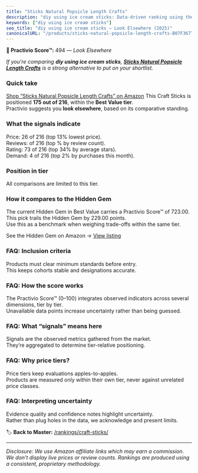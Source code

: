 ```yaml
---
title: "Sticks Natural Popsicle Length Crafts"
description: "diy using ice cream sticks: Data-driven ranking using the Practivio Score™. Positioned by quality, value, demand, findability, momentum."
keywords: ["diy using ice cream sticks"]
seo_title: "diy using ice cream sticks — Look Elsewhere (2025)"
canonicalURL: "/products/sticks-natural-popsicle-length-crafts-B07F367TCK/"
---
```


**🚫 Practivio Score™:** 494 — _Look Elsewhere_


*If you're comparing **diy using ice cream sticks**, **[Sticks Natural Popsicle Length Crafts](https://www.amazon.com/dp/B07F367TCK?tag=practivio-20)** is a strong alternative to put on your shortlist.*
### Quick take
[Shop “Sticks Natural Popsicle Length Crafts” on Amazon](https://www.amazon.com/dp/B07F367TCK?tag=practivio-20)
This Craft Sticks is positioned **175 out of 216**, within the **Best Value tier**.  
Practivio suggests you **look elsewhere**, based on its comparative standing.

### What the signals indicate
Price: 26 of 216 (top 13% lowest price).  
Reviews:  of 216 (top % by review count).  
Rating: 73 of 216 (top 34% by average stars).  
Demand: 4 of 216 (top 2% by purchases this month).

### Position in tier
All comparisons are limited to this tier.

### How it compares to the Hidden Gem
The current Hidden Gem in Best Value carries a Practivio Score™ of 723.00.  
This pick trails the Hidden Gem by 229.00 points.  
Use this as a benchmark when weighing trade-offs within the same tier.  

See the Hidden Gem on Amazon → [View listing](https://www.amazon.com/dp/B07MY7W5LJ?tag=practivio-20)

### FAQ: Inclusion criteria
Products must clear minimum standards before entry.  
This keeps cohorts stable and designations accurate.

### FAQ: How the score works
The Practivio Score™ (0–100) integrates observed indicators across several dimensions, tier by tier.  
Unavailable data points increase uncertainty rather than being guessed.

### FAQ: What “signals” means here
Signals are the observed metrics gathered from the market.  
They’re aggregated to determine tier-relative positioning.

### FAQ: Why price tiers?
Price tiers keep evaluations apples-to-apples.  
Products are measured only within their own tier, never against unrelated price classes.

### FAQ: Interpreting uncertainty
Evidence quality and confidence notes highlight uncertainty.  
Rather than plug holes in the data, we acknowledge and present limits.


🏷️ **Back to Master:** [/rankings/craft-sticks/](/rankings/craft-sticks/)

---
_Disclosure: We use Amazon affiliate links which may earn a commission. We don’t display live prices or review counts. Rankings are produced using a consistent, proprietary methodology._
